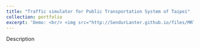 ```yaml
---
title: "Traffic simulator for Public Transportation System of Taipei"
collection: portfolio
excerpt: 'Demo: <br/> <img src="http://SendurLanter.github.io/files/MRT.gif"  width="300" height="225" align=center> <br/> [Click to see details](https://sendurlanter.github.io/portfolio/portfolio-2/) <br/><br/><br/><br/>'
---
```


Description